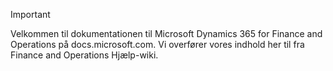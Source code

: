 > [!IMPORTANT]
> Velkommen til dokumentationen til Microsoft Dynamics 365 for Finance and Operations på docs.microsoft.com. Vi overfører vores indhold her til fra Finance and Operations Hjælp-wiki. 

